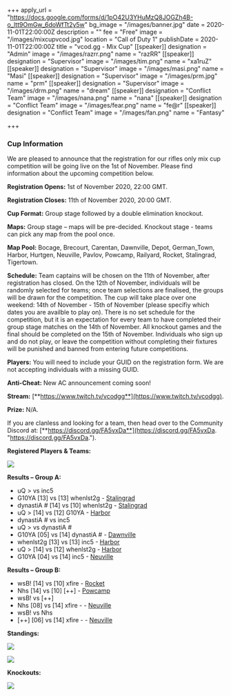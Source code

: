 +++
apply_url = "https://docs.google.com/forms/d/1pO42U3YHuMzQ8JOGZh4B-o_ltt9OmGw_6doWfTt2y5w"
bg_image = "/images/banner.jpg"
date = 2020-11-01T22:00:00Z
description = ""
fee = "Free"
image = "/images/mixcupvcod.jpg"
location = "Call of Duty 1"
publishDate = 2020-11-01T22:00:00Z
title = "vcod.gg - Mix Cup"
[[speaker]]
designation = "Admin"
image = "/images/razrr.png"
name = "razRR"
[[speaker]]
designation = "Supervisor"
image = "/images/tim.png"
name = "xa1ruZ"
[[speaker]]
designation = "Supervisor"
image = "/images/masi.png"
name = "Masi"
[[speaker]]
designation = "Supervisor"
image = "/images/prm.jpg"
name = "prm"
[[speaker]]
designation = "Supervisor"
image = "/images/drm.png"
name = "dream"
[[speaker]]
designation = "Conflict Team"
image = "/images/nana.png"
name = "nana"
[[speaker]]
designation = "Conflict Team"
image = "/images/fear.png"
name = "fe@r"
[[speaker]]
designation = "Conflict Team"
image = "/images/fan.png"
name = "Fantasy"

+++
### **Cup Information**

We are pleased to announce that the registration for our rifles only mix cup competition will be going live on the 1st of November. Please find information about the upcoming competition below.

**Registration Opens:** 1st of November 2020, 22:00 GMT.

**Registration Closes:** 11th of November 2020, 20:00 GMT.

**Cup Format:** Group stage followed by a double elimination knockout.

**Maps:** Group stage – maps will be pre-decided. Knockout stage - teams can pick any map from the pool once.

**Map Pool:** Bocage, Brecourt, Carentan, Dawnville, Depot, German_Town, Harbor, Hurtgen, Neuville, Pavlov, Powcamp, Railyard, Rocket, Stalingrad, Tigertown.

**Schedule:** Team captains will be chosen on the 11th of November, after registration has closed. On the 12th of November, individuals will be randomly selected for teams; once team selections are finalised, the groups will be drawn for the competition. The cup will take place over one weekend: 14th of November - 15th of November (please specifiy which dates you are availble to play on). There is no set schedule for the competition, but it is an expectation for every team to have completed their group stage matches on the 14th of November. All knockout games and the final should be completed on the 15th of November. Individuals who sign up and do not play, or leave the competition without completing their fixtures will be punished and banned from entering future competitions.

**Players:** You will need to include your GUID on the registration form. We are not accepting individuals with a missing GUID.

**Anti-Cheat:** New AC announcement coming soon!

**Stream:** [**https://www.twitch.tv/vcodgg**](https://www.twitch.tv/vcodgg).

**Prize:** N/A.

If you are clanless and looking for a team, then head over to the Community Discord at: [**https://discord.gg/FA5vxDa**](https://discord.gg/FA5vxDa. "https://discord.gg/FA5vxDa.").

**Registered Players & Teams:**

![](/images/mixcupgroupsfinal.PNG)

**Results – Group A:**

* uQ > vs inc5
* G10YA \[13\] vs \[13\] whenlst2g - [Stalingrad](https://i.imgur.com/zwbFv6H.jpg)
* dynastiA # \[14\] vs \[10\] whenlst2g - [Stalingrad](https://i.imgur.com/1Fouui9.jpg)
* uQ > \[14\] vs \[12\] G10YA - [Harbor](https://i.imgur.com/R6LoEof.jpg)
* dynastiA # vs inc5
* uQ > vs dynastiA #
* G10YA \[05\] vs \[14\] dynastiA # - [Dawnville](https://i.imgur.com/4RuqYX4.jpg)
* whenlst2g \[13\] vs \[13\] inc5 - [Harbor](https://i.imgur.com/XjNulNL.jpg)
* uQ > \[14\] vs \[12\] whenlst2g - [Harbor](https://i.imgur.com/Bu5H8ws.jpg)
* G10YA \[04\] vs \[14\] inc5 - [Neuville](https://i.imgur.com/Ei72Lql.jpg)

**Results – Group B:**

* wsB! \[14\] vs \[10\] xfire - [Rocket](https://i.imgur.com/tAcJ0UN.jpg)
* Nhs \[14\] vs \[10\] \[++\] - [Powcamp](https://i.imgur.com/qKKaVOQ.jpg)
* wsB! vs \[++\]
* Nhs \[08\] vs \[14\] xfire - - [Neuville](https://i.imgur.com/XJIcd8m.jpg)
* wsB! vs Nhs
* \[++\] \[06\] vs \[14\] xfire - - [Neuville](https://i.imgur.com/TABIqDP.png)

**Standings:**

![](/images/mixcupagroupfinal.PNG)

![](/images/mixcupbgroupfinal.PNG)

**Knockouts:**

![](/images/mixcupkochart.PNG)